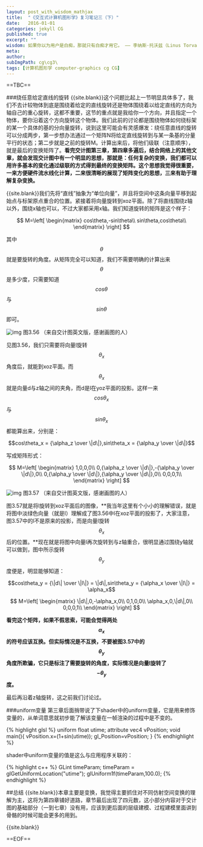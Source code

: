```yaml
---
layout: post_with_wisdom_mathjax
title:  "《交互式计算机图形学》复习笔记三（下）"
date:   2016-01-01
categories: jekyll CG
published: true
excerpt: ""
wisdom: 如果你以为用户是白痴，那就只有白痴才用它。 —— 李纳斯·托沃兹（Linus Torvalds），LINUX之父
meta: 
author: 
subImgPath: cg\cg3\
tags: [计算机图形学 computer-graphics cg CG]
---
```

==TBC==

###绕任意给定直线的旋转
{{site.blank}}这个问题比起上一节明显具体多了，我们不去计较物体到底是围绕着给定的直线旋转还是物体围绕着以给定直线的方向为轴自己的重心旋转，这都不重要，这节的重点就是我给你一个方向，并且指定一个物体，要你沿着这个方向旋转这个物体。我们此前的讨论都是围绕物体如何绕标架的某一个具体的基的分向量旋转，说到这里可能会有灵感爆发：绕任意直线的旋转可以分成两步，第一步想办法通过一个矩阵N将给定直线旋转到与某一条基的分量平行的状态；第二步就是之前的旋转M。计算出来后，将他们级联（注意顺序），就是最后的变换矩阵了。**看完交计图第三章，第四章多遍后，结合网络上的其他文章，就会发现交计图中有一个明显的思想，那就是：任何复杂的变换，我们都可以用许多基本的变化通过级联的方式得到最终的变换矩阵。这个思想我觉得很重要，一来方便硬件流水线化计算，二来很清晰的展现了矩阵变化的思想，三来有助于理解复杂变换。**

{{site.blank}}我们先将“直线”抽象为“单位向量”，并且将空间中这条向量平移到起始点与标架原点重合的位置。紧接着将向量旋转到xoz平面。除了将直线围绕z轴以外，围绕x轴也可以，不过大家都采用x轴。我们知道旋转的矩阵是这个样子：

$$
M=\left[
\begin{matrix}
cos\theta,-sin\theta\\
sin\theta,cos\theta\\
\end{matrix}
\right]
$$

其中$$\theta$$就是要旋转的角度。从矩阵完全可以知道，我们不需要明确的计算出来$$\theta$$是多少度，只需要知道$$cos\theta$$与$$sin\theta$$即可。

![img][img0] 图3.56 （来自交计图英文版，感谢画图的人）

见图3.56，我们只需要将向量l旋转$$\theta_x$$角度后，就能到xoz平面。而$$\theta_x$$就是向量d与z轴之间的夹角，而d是l在yoz平面的投影。这样一来$$cos\theta_x$$与$$sin\theta_x$$都能算出来，分别是：

$$cos\theta_x = {\alpha_z \over \|d\|},sin\theta_x = {\alpha_y \over \|d\|}$$

写成矩阵形式：

$$
M=\left[
\begin{matrix}
1,0,0,0\\
0,{\alpha_z \over \|d\|},-{\alpha_y \over \|d\|},0\\
0,{\alpha_y \over \|d\|},{\alpha_y \over \|d\|},0\\
0,0,0,1\\
\end{matrix}
\right]
$$

![img][img1] 图3.57 （来自交计图英文版，感谢画图的人）

图3.57就是将l旋转到xoz平面后的图像，**我当年这里有个小小的理解错误，就是将图中淡绿色向量（就是l）理解成了图3.56中l在xoz平面的投影了，大家注意，图3.57中的l不是原来的投影，而是向量l旋转$$\theta_x$$后的位置。**现在就是将图中向量l再次旋转到与z轴重合，很明显通过围绕y轴就可以做到，图中所示旋转$$\theta_y$$度便是，明显能够知道：

$$cos\theta_y = {\|d\| \over \|l\|} = \|d\|,sin\theta_y = {\alpha_x \over \|l\|} = \alpha_x$$

$$
M=\left[
\begin{matrix}
\|d\|,0,-\alpha_x,0\\
0,1,0,0\\
\alpha_x,0,\|d\|,0\\
0,0,0,1\\
\end{matrix}
\right]
$$

**看完这个矩阵，如果不假思索，可能会觉得两处$$\alpha_x$$的符号应该互换。但实际情况是不互换，不要被图3.57中的$$\theta_y$$角度所欺骗，它只是标注了需要旋转的角度，实际情况是向量l旋转了$$-\theta_y$$度。**

最后再沿着z轴旋转，这之前我们讨论过。

###uniform变量
第三章后面捎带说了下shader中的uniform变量，它是用来修饰变量的，从单词意思就初步能了解该变量在一帧渲染的过程中是不变的。

{% highlight glsl %}
uniform float utime;
attribute vec4 vPosition;
void main(){
	vPosition.x=(1+sin(utime));	
	gl_Position=vPosition;
}
{% endhighlight %}

shader中uniform变量的值是这么与应用程序关联的：

{% highlight c++ %}
GLint timeParam;
timeParam = glGetUniformLocation("utime");
glUniform1f(timeParam,100.0);
{% endhighlight %}

##总结
{{site.blank}}本章主要是变换，我觉得主要抓住对不同仿射空间变换的理解为主，这将为第四章铺好道路，章节最后出现了四元数，这小部分内容对于交计图的基础部分（一到七章）没有用，应该到更后面的层级建模、过程建模里面讲到骨骼的时候可能会更多的用到。


{{site.blank}}

[img0]:{{site.basepath}}{{site.imgpath}}{{page.subImgPath}}image_cg3_rotate_line_0.jpg "img0"
[img1]:{{site.basepath}}{{site.imgpath}}{{page.subImgPath}}image_cg3_rotate_line_1.jpg "img0"
==EOF== 


